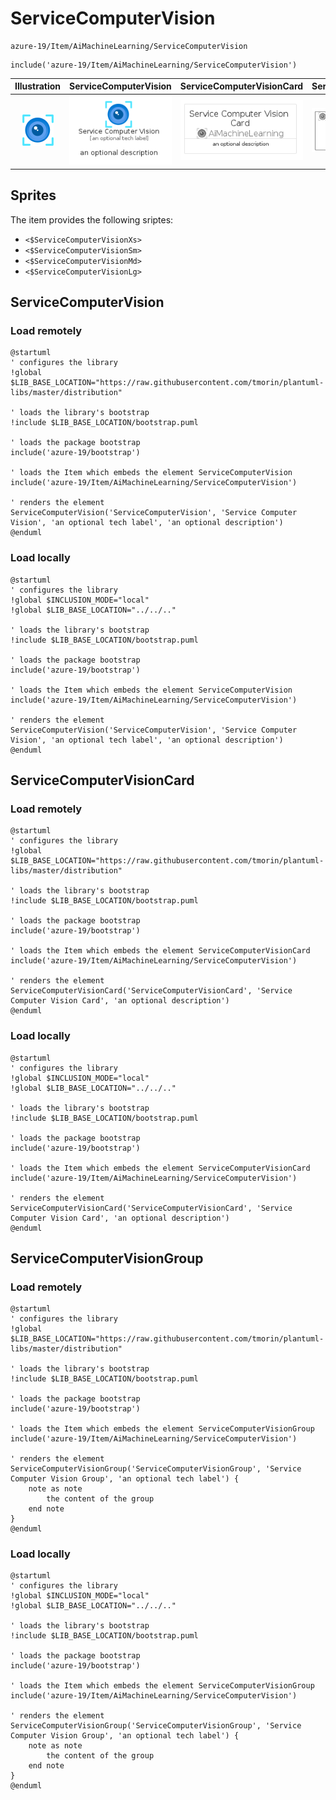 # ServiceComputerVision


```text
azure-19/Item/AiMachineLearning/ServiceComputerVision
```

```text
include('azure-19/Item/AiMachineLearning/ServiceComputerVision')
```



| Illustration | ServiceComputerVision | ServiceComputerVisionCard | ServiceComputerVisionGroup |
| :---: | :---: | :---: | :---: |
| ![illustration for Illustration](../../../azure-19/Item/AiMachineLearning/ServiceComputerVision.png) | ![illustration for ServiceComputerVision](../../../azure-19/Item/AiMachineLearning/ServiceComputerVision.Local.png) | ![illustration for ServiceComputerVisionCard](../../../azure-19/Item/AiMachineLearning/ServiceComputerVisionCard.Local.png) | ![illustration for ServiceComputerVisionGroup](../../../azure-19/Item/AiMachineLearning/ServiceComputerVisionGroup.Local.png) |



## Sprites
The item provides the following sriptes:

- `<$ServiceComputerVisionXs>`
- `<$ServiceComputerVisionSm>`
- `<$ServiceComputerVisionMd>`
- `<$ServiceComputerVisionLg>`





## ServiceComputerVision

### Load remotely
```plantuml
@startuml
' configures the library
!global $LIB_BASE_LOCATION="https://raw.githubusercontent.com/tmorin/plantuml-libs/master/distribution"

' loads the library's bootstrap
!include $LIB_BASE_LOCATION/bootstrap.puml

' loads the package bootstrap
include('azure-19/bootstrap')

' loads the Item which embeds the element ServiceComputerVision
include('azure-19/Item/AiMachineLearning/ServiceComputerVision')

' renders the element
ServiceComputerVision('ServiceComputerVision', 'Service Computer Vision', 'an optional tech label', 'an optional description')
@enduml
```

### Load locally
```plantuml
@startuml
' configures the library
!global $INCLUSION_MODE="local"
!global $LIB_BASE_LOCATION="../../.."

' loads the library's bootstrap
!include $LIB_BASE_LOCATION/bootstrap.puml

' loads the package bootstrap
include('azure-19/bootstrap')

' loads the Item which embeds the element ServiceComputerVision
include('azure-19/Item/AiMachineLearning/ServiceComputerVision')

' renders the element
ServiceComputerVision('ServiceComputerVision', 'Service Computer Vision', 'an optional tech label', 'an optional description')
@enduml
```

## ServiceComputerVisionCard

### Load remotely
```plantuml
@startuml
' configures the library
!global $LIB_BASE_LOCATION="https://raw.githubusercontent.com/tmorin/plantuml-libs/master/distribution"

' loads the library's bootstrap
!include $LIB_BASE_LOCATION/bootstrap.puml

' loads the package bootstrap
include('azure-19/bootstrap')

' loads the Item which embeds the element ServiceComputerVisionCard
include('azure-19/Item/AiMachineLearning/ServiceComputerVision')

' renders the element
ServiceComputerVisionCard('ServiceComputerVisionCard', 'Service Computer Vision Card', 'an optional description')
@enduml
```

### Load locally
```plantuml
@startuml
' configures the library
!global $INCLUSION_MODE="local"
!global $LIB_BASE_LOCATION="../../.."

' loads the library's bootstrap
!include $LIB_BASE_LOCATION/bootstrap.puml

' loads the package bootstrap
include('azure-19/bootstrap')

' loads the Item which embeds the element ServiceComputerVisionCard
include('azure-19/Item/AiMachineLearning/ServiceComputerVision')

' renders the element
ServiceComputerVisionCard('ServiceComputerVisionCard', 'Service Computer Vision Card', 'an optional description')
@enduml
```

## ServiceComputerVisionGroup

### Load remotely
```plantuml
@startuml
' configures the library
!global $LIB_BASE_LOCATION="https://raw.githubusercontent.com/tmorin/plantuml-libs/master/distribution"

' loads the library's bootstrap
!include $LIB_BASE_LOCATION/bootstrap.puml

' loads the package bootstrap
include('azure-19/bootstrap')

' loads the Item which embeds the element ServiceComputerVisionGroup
include('azure-19/Item/AiMachineLearning/ServiceComputerVision')

' renders the element
ServiceComputerVisionGroup('ServiceComputerVisionGroup', 'Service Computer Vision Group', 'an optional tech label') {
    note as note
        the content of the group
    end note
}
@enduml
```

### Load locally
```plantuml
@startuml
' configures the library
!global $INCLUSION_MODE="local"
!global $LIB_BASE_LOCATION="../../.."

' loads the library's bootstrap
!include $LIB_BASE_LOCATION/bootstrap.puml

' loads the package bootstrap
include('azure-19/bootstrap')

' loads the Item which embeds the element ServiceComputerVisionGroup
include('azure-19/Item/AiMachineLearning/ServiceComputerVision')

' renders the element
ServiceComputerVisionGroup('ServiceComputerVisionGroup', 'Service Computer Vision Group', 'an optional tech label') {
    note as note
        the content of the group
    end note
}
@enduml
```

